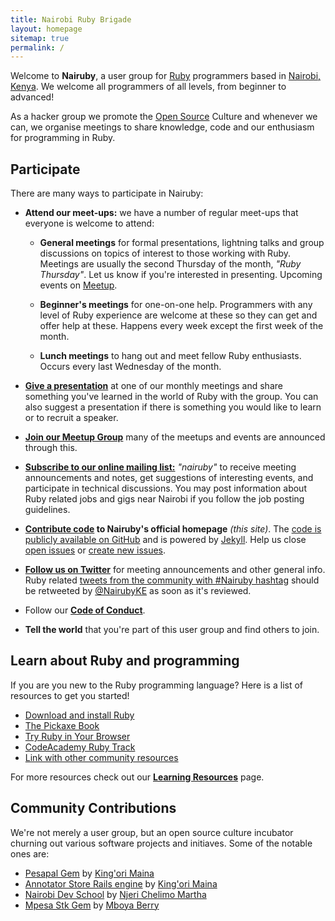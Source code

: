 ```yaml
---
title: Nairobi Ruby Brigade
layout: homepage
sitemap: true
permalink: /
---
```


Welcome to **Nairuby**, a user group for [Ruby][5] programmers based in
[Nairobi, Kenya][nairobi-kenya-map]. We welcome all programmers of all levels,
from beginner to advanced!

As a hacker group we promote the [Open Source][11] Culture and whenever we can,
we organise meetings to share knowledge, code and our enthusiasm for programming
in Ruby.

## Participate

There are many ways to participate in Nairuby:

* **Attend our meet-ups:** we have a number of regular meet-ups that
  everyone is welcome to attend:

    * **General meetings** for formal presentations, lightning talks and group
    discussions on topics of interest to those working with Ruby. Meetings are
    usually the second Thursday of the month, _"Ruby Thursday"_. Let us know if
    you're interested in presenting. Upcoming events on [Meetup](https://www.meetup.com/Nairuby/).

    * **Beginner's meetings** for one-on-one help. Programmers with any level of
    Ruby experience are welcome at these so they can get and offer help at
    these. Happens every week except the first week of the month.

    * **Lunch meetings** to hang out and meet fellow Ruby enthusiasts.
    Occurs every last Wednesday of the month.

* **[Give a presentation][presentations]** at one of our monthly meetings and share
something you've learned in the world of Ruby with the group. You can also
suggest a presentation if there is something you would like to learn or to recruit a speaker.

* **[Join our Meetup Group][meetup]** many of the meetups and events are announced through this.

* **[Subscribe to our online mailing list:][mail-list]** _"nairuby"_ to receive
meeting announcements and notes, get suggestions of interesting events, and
participate in technical discussions. You may post information about Ruby
related jobs and gigs near Nairobi if you follow the job posting guidelines.

* **[Contribute code][contribute-code] to Nairuby's official homepage** _(this site)_. The [code is
publicly available on GitHub][1] and is powered by [Jekyll][2]. Help us close [open issues][3] or [create new issues][4].

* **[Follow us on Twitter][twitter]** for meeting announcements and other general
  info. Ruby related [tweets from the community with #Nairuby hashtag][13]
  should be retweeted by [@NairubyKE][twitter] as soon as it's reviewed.

* Follow our **[Code of Conduct][code-of-conduct]**.

* **Tell the world** that you're part of this user group and find others to join.


## Learn about Ruby and programming

If you are you new to the Ruby programming language? Here is a list of resources
to get you started!

* [Download and install Ruby][5]
* [The Pickaxe Book][6]
* [Try Ruby in Your Browser][7]
* [CodeAcademy Ruby Track][8]
* [Link with other community resources][9]

For more resources check out our **[Learning Resources][11]** page.


## Community Contributions

We're not merely a user group, but an open source culture incubator churning out
various software projects and initiaves. Some of the notable ones are:

* [Pesapal Gem][13] by [King'ori Maina][14]
* [Annotator Store Rails engine][17] by [King'ori Maina][14]
* [Nairobi Dev School][15] by [Njeri Chelimo Martha][16]
* [Mpesa Stk Gem][18] by [Mboya Berry][19]

[code-of-conduct]: /about/code-of-conduct/
[contribute-code]: https://github.com/Nairuby
[mail-list]: https://groups.google.com/forum/#!forum/nairuby
[nairobi-kenya-map]: https://www.openstreetmap.org/#map=11/-1.3039/36.8774
[presentations]: /presentations/
[ror]: http://rubyonrails.org/
[meetup]: https://www.meetup.com/Nairuby/
[twitter]: https://twitter.com/NairubyKE

[1]: https://github.com/Nairuby/nairuby.github.io
[2]: http://jekyllrb.com/
[3]: https://github.com/Nairuby/nairuby.github.io/issues?page=1&state=open
[4]: https://github.com/Nairuby/nairuby.github.io/issues/new
[5]: https://www.ruby-lang.org
[6]: http://ruby-doc.com/docs/ProgrammingRuby/
[7]: https://try.ruby-lang.org/
[8]: https://www.codecademy.com/learn/learn-ruby
[9]: https://www.ruby-lang.org/en/community/
[10]: http://en.wikipedia.org/wiki/Open_source
[11]: /learn/
[12]: https://twitter.com/search?f=realtime&q=%23Nairuby
[13]: https://github.com/itskingori/pesapal-gem
[14]: http://kingori.co
[15]: http://nairobidevschool.org/
[16]: https://njerichelimo.wordpress.com/
[17]: https://github.com/itskingori/annotator_store-gem
[18]: https://github.com/mboya/mpesa_stk
[19]: https://twitter.com/mboyaberry

